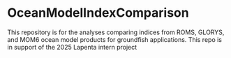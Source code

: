# OceanModelIndexComparison
This repository is for the analyses comparing indices from ROMS, GLORYS, and MOM6 ocean model products for groundfish applications. This repo is in support of the 2025 Lapenta intern project
